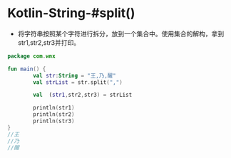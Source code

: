 # Kotlin-String-#split()

- 将字符串按照某个字符进行拆分，放到一个集合中。使用集合的解构，拿到str1,str2,str3并打印。

```kotlin
package com.wnx

fun main() {
        val str:String = "王,乃,醒"
        val strList = str.split(",")

        val  (str1,str2,str3) = strList

        println(str1)
        println(str2)
        println(str3)
}
//王
//乃
//醒
```

